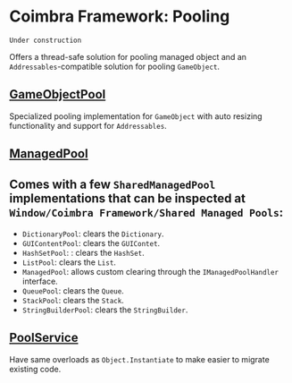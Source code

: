 # Coimbra Framework: Pooling

    Under construction

Offers a thread-safe solution for pooling managed object and an `Addressables`-compatible solution for pooling `GameObject`.

## [GameObjectPool]

Specialized pooling implementation for `GameObject` with auto resizing functionality and support for `Addressables`.

## [ManagedPool<T>]

Comes with a few `SharedManagedPool` implementations that can be inspected at `Window/Coimbra Framework/Shared Managed Pools`:
- 
- `DictionaryPool`: clears the `Dictionary`.
- `GUIContentPool`: clears the `GUIContet`.
- `HashSetPool`: : clears the `HashSet`.
- `ListPool`: clears the `List`.
- `ManagedPool`: allows custom clearing through the `IManagedPoolHandler` interface.
- `QueuePool`: clears the `Queue`.
- `StackPool`: clears the `Stack`.
- `StringBuilderPool`: clears the `StringBuilder`.

## [PoolService]

Have same overloads as `Object.Instantiate` to make easier to migrate existing code.

[GameObjectPool]:<../Coimbra/GameObjectPool.cs>
[ManagedPool<T>]:<../Coimbra/ManagedPool`1.cs>
[PoolService]:<../Coimbra/GameObjectPool.cs>
